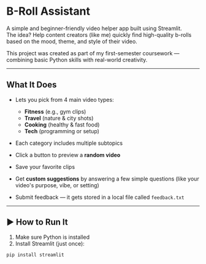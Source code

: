  #  B-Roll Assistant

A simple and beginner-friendly video helper app built using Streamlit.  
The idea? Help content creators (like me) quickly find high-quality b-rolls based on the mood, theme, and style of their video.

This project was created as part of my first-semester coursework — combining basic Python skills with real-world creativity.

---

##  What It Does

- Lets you pick from 4 main video types:
  - **Fitness** (e.g., gym clips)
  - **Travel** (nature & city shots)
  - **Cooking** (healthy & fast food)
  - **Tech** (programming or setup)
  
- Each category includes multiple subtopics
- Click a button to preview a **random video**
- Save your favorite clips
- Get **custom suggestions** by answering a few simple questions (like your video's purpose, vibe, or setting)
- Submit feedback — it gets stored in a local file called `feedback.txt`

---

## ▶ How to Run It

1. Make sure Python is installed  
2. Install Streamlit (just once):

```bash
pip install streamlit

